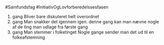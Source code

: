 #Samfundsfag #InitiativOgLovforberedelssesfasen
1.  gang Bliver bare diskuteret helt overordnet
2.  gang Man snakker det igennem igen. denne gang kan man nævne nogle af de ting man udlage fra første gang
3.  gang Man stemmer i folketinget Nogle gange sender man det ud til en folkeafstemning

